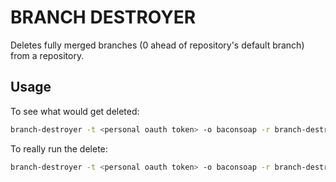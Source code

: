 # BRANCH DESTROYER

Deletes fully merged branches (0 ahead of repository's default branch) from a repository.

## Usage

To see what would get deleted:

```sh
branch-destroyer -t <personal oauth token> -o baconsoap -r branch-destroyer --days 7
```

To really run the delete:

```sh
branch-destroyer -t <personal oauth token> -o baconsoap -r branch-destroyer --days 7 --for-real
```